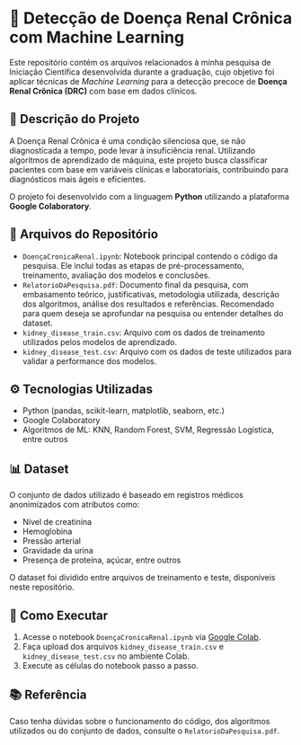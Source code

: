 
# 🧠 Detecção de Doença Renal Crônica com Machine Learning

Este repositório contém os arquivos relacionados à minha pesquisa de Iniciação Científica desenvolvida durante a graduação, cujo objetivo foi aplicar técnicas de *Machine Learning* para a detecção precoce de **Doença Renal Crônica (DRC)** com base em dados clínicos.

## 📄 Descrição do Projeto

A Doença Renal Crônica é uma condição silenciosa que, se não diagnosticada a tempo, pode levar à insuficiência renal. Utilizando algoritmos de aprendizado de máquina, este projeto busca classificar pacientes com base em variáveis clínicas e laboratoriais, contribuindo para diagnósticos mais ágeis e eficientes.

O projeto foi desenvolvido com a linguagem **Python** utilizando a plataforma **Google Colaboratory**.

## 📁 Arquivos do Repositório

- `DoençaCronicaRenal.ipynb`: Notebook principal contendo o código da pesquisa. Ele inclui todas as etapas de pré-processamento, treinamento, avaliação dos modelos e conclusões.
- `RelatorioDaPesquisa.pdf`: Documento final da pesquisa, com embasamento teórico, justificativas, metodologia utilizada, descrição dos algoritmos, análise dos resultados e referências. Recomendado para quem deseja se aprofundar na pesquisa ou entender detalhes do dataset.
- `kidney_disease_train.csv`: Arquivo com os dados de treinamento utilizados pelos modelos de aprendizado.
- `kidney_disease_test.csv`: Arquivo com os dados de teste utilizados para validar a performance dos modelos.

## ⚙️ Tecnologias Utilizadas

- Python (pandas, scikit-learn, matplotlib, seaborn, etc.)
- Google Colaboratory
- Algoritmos de ML: KNN, Random Forest, SVM, Regressão Logística, entre outros

## 📊 Dataset

O conjunto de dados utilizado é baseado em registros médicos anonimizados com atributos como:
- Nível de creatinina
- Hemoglobina
- Pressão arterial
- Gravidade da urina
- Presença de proteína, açúcar, entre outros

O dataset foi dividido entre arquivos de treinamento e teste, disponíveis neste repositório.

## 🚀 Como Executar

1. Acesse o notebook `DoençaCronicaRenal.ipynb` via [Google Colab](https://colab.research.google.com/).
2. Faça upload dos arquivos `kidney_disease_train.csv` e `kidney_disease_test.csv` no ambiente Colab.
3. Execute as células do notebook passo a passo.

## 📚 Referência

Caso tenha dúvidas sobre o funcionamento do código, dos algoritmos utilizados ou do conjunto de dados, consulte o `RelatorioDaPesquisa.pdf`.
